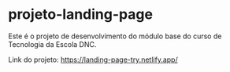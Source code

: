 # projeto-landing-page
Este é o projeto de desenvolvimento do módulo base do curso de Tecnologia da Escola DNC.

Link do projeto: https://landing-page-try.netlify.app/
